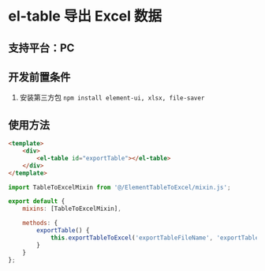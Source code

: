 # el-table 导出 Excel 数据
## 支持平台：PC
## 开发前置条件
1. 安装第三方包
`npm install element-ui, xlsx, file-saver`
## 使用方法
```html
<template>
    <div>
        <el-table id="exportTable"></el-table>
    </div>
</template>
```

```js
import TableToExcelMixin from '@/ElementTableToExcel/mixin.js';

export default {
    mixins: [TableToExcelMixin],

    methods: {
        exportTable() {
            this.exportTableToExcel('exportTableFileName', 'exportTable');
        }
    }
};
```
